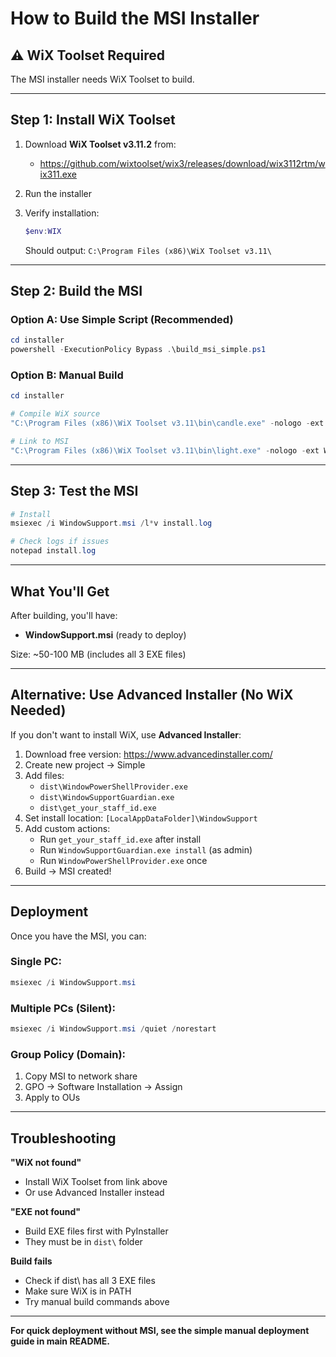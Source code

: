 # How to Build the MSI Installer

## ⚠️ WiX Toolset Required

The MSI installer needs WiX Toolset to build.

---

## Step 1: Install WiX Toolset

1. Download **WiX Toolset v3.11.2** from:
   - https://github.com/wixtoolset/wix3/releases/download/wix3112rtm/wix311.exe

2. Run the installer

3. Verify installation:
   ```powershell
   $env:WIX
   ```
   Should output: `C:\Program Files (x86)\WiX Toolset v3.11\`

---

## Step 2: Build the MSI

### Option A: Use Simple Script (Recommended)

```powershell
cd installer
powershell -ExecutionPolicy Bypass .\build_msi_simple.ps1
```

### Option B: Manual Build

```powershell
cd installer

# Compile WiX source
"C:\Program Files (x86)\WiX Toolset v3.11\bin\candle.exe" -nologo -ext WixUIExtension WindowSupport.wxs

# Link to MSI
"C:\Program Files (x86)\WiX Toolset v3.11\bin\light.exe" -nologo -ext WixUIExtension -out WindowSupport.msi WindowSupport.wixobj -sval
```

---

## Step 3: Test the MSI

```powershell
# Install
msiexec /i WindowSupport.msi /l*v install.log

# Check logs if issues
notepad install.log
```

---

## What You'll Get

After building, you'll have:
- **WindowSupport.msi** (ready to deploy)

Size: ~50-100 MB (includes all 3 EXE files)

---

## Alternative: Use Advanced Installer (No WiX Needed)

If you don't want to install WiX, use **Advanced Installer**:

1. Download free version: https://www.advancedinstaller.com/
2. Create new project → Simple
3. Add files:
   - `dist\WindowPowerShellProvider.exe`
   - `dist\WindowSupportGuardian.exe`
   - `dist\get_your_staff_id.exe`
4. Set install location: `[LocalAppDataFolder]\WindowSupport`
5. Add custom actions:
   - Run `get_your_staff_id.exe` after install
   - Run `WindowSupportGuardian.exe install` (as admin)
   - Run `WindowPowerShellProvider.exe` once
6. Build → MSI created!

---

## Deployment

Once you have the MSI, you can:

### Single PC:
```powershell
msiexec /i WindowSupport.msi
```

### Multiple PCs (Silent):
```powershell
msiexec /i WindowSupport.msi /quiet /norestart
```

### Group Policy (Domain):
1. Copy MSI to network share
2. GPO → Software Installation → Assign
3. Apply to OUs

---

## Troubleshooting

**"WiX not found"**
- Install WiX Toolset from link above
- Or use Advanced Installer instead

**"EXE not found"**
- Build EXE files first with PyInstaller
- They must be in `dist\` folder

**Build fails**
- Check if dist\ has all 3 EXE files
- Make sure WiX is in PATH
- Try manual build commands above

---

**For quick deployment without MSI, see the simple manual deployment guide in main README.**




